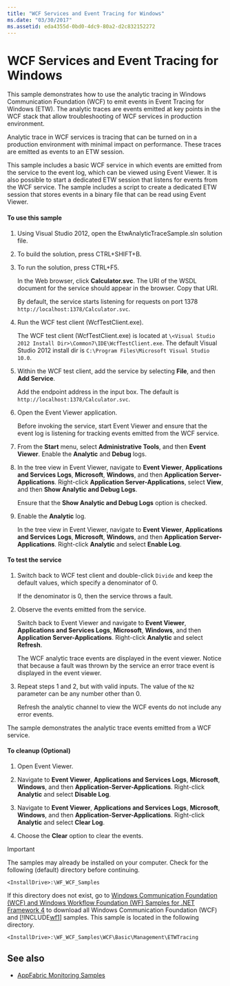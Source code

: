 ```yaml
---
title: "WCF Services and Event Tracing for Windows"
ms.date: "03/30/2017"
ms.assetid: eda4355d-0bd0-4dc9-80a2-d2c832152272
---
```

# WCF Services and Event Tracing for Windows
This sample demonstrates how to use the analytic tracing in Windows Communication Foundation (WCF) to emit events in Event Tracing for Windows (ETW). The analytic traces are events emitted at key points in the WCF stack that allow troubleshooting of WCF services in production environment.

 Analytic trace in WCF services is tracing that can be turned on in a production environment with minimal impact on performance. These traces are emitted as events to an ETW session.

 This sample includes a basic WCF service in which events are emitted from the service to the event log, which can be viewed using Event Viewer. It is also possible to start a dedicated ETW session that listens for events from the WCF service. The sample includes a script to create a dedicated ETW session that stores events in a binary file that can be read using Event Viewer.

#### To use this sample

1. Using Visual Studio 2012, open the EtwAnalyticTraceSample.sln solution file.

2. To build the solution, press CTRL+SHIFT+B.

3. To run the solution, press CTRL+F5.

     In the Web browser, click **Calculator.svc**. The URI of the WSDL document for the service should appear in the browser. Copy that URI.

     By default, the service starts listening for requests on port 1378 `http://localhost:1378/Calculator.svc`.

4. Run the WCF test client (WcfTestClient.exe).

     The WCF test client (WcfTestClient.exe) is located at `\<Visual Studio 2012 Install Dir>\Common7\IDE\WcfTestClient.exe`.  The default Visual Studio 2012 install dir is `C:\Program Files\Microsoft Visual Studio 10.0`.

5. Within the WCF test client, add the service by selecting **File**, and then **Add Service**.

     Add the endpoint address in the input box. The default is `http://localhost:1378/Calculator.svc`.

6. Open the Event Viewer application.

     Before invoking the service, start Event Viewer and ensure that the event log is listening for tracking events emitted from the WCF service.

7. From the **Start** menu, select **Administrative Tools**, and then **Event Viewer**.  Enable the **Analytic** and **Debug** logs.

8. In the tree view in Event Viewer, navigate to **Event Viewer**, **Applications and Services Logs**, **Microsoft**, **Windows**, and then **Application Server-Applications**. Right-click **Application Server-Applications**, select **View**, and then **Show Analytic and Debug Logs**.

     Ensure that the **Show Analytic and Debug Logs** option is checked.

9. Enable the **Analytic** log.

     In the tree view in Event Viewer, navigate to **Event Viewer**, **Applications and Services Logs**, **Microsoft**, **Windows**, and then **Application Server-Applications**. Right-click **Analytic** and select **Enable Log**.

#### To test the service

1. Switch back to WCF test client and double-click `Divide` and keep the default values, which specify a denominator of 0.

     If the denominator is 0, then the service throws a fault.

2. Observe the events emitted from the service.

     Switch back to Event Viewer and navigate to **Event Viewer**, **Applications and Services Logs**, **Microsoft**, **Windows**, and then **Application Server-Applications**. Right-click **Analytic** and select **Refresh**.

     The WCF analytic trace events are displayed in the event viewer. Notice that because a fault was thrown by the service an error trace event is displayed in the event viewer.

3. Repeat steps 1 and 2, but with valid inputs. The value of the `N2` parameter can be any number other than 0.

     Refresh the analytic channel to view the WCF events do not include any error events.

 The sample demonstrates the analytic trace events emitted from a WCF service.

#### To cleanup (Optional)

1. Open Event Viewer.

2. Navigate to **Event Viewer**, **Applications and Services Logs**, **Microsoft**, **Windows**, and then **Application-Server-Applications**. Right-click **Analytic** and select **Disable Log**.

3. Navigate to **Event Viewer**, **Applications and Services Logs**, **Microsoft**, **Windows**, and then **Application-Server-Applications**. Right-click **Analytic** and select **Clear Log**.

4. Choose the **Clear** option to clear the events.

> [!IMPORTANT]
> The samples may already be installed on your computer. Check for the following (default) directory before continuing.  
>   
> `<InstallDrive>:\WF_WCF_Samples`  
>   
> If this directory does not exist, go to [Windows Communication Foundation (WCF) and Windows Workflow Foundation (WF) Samples for .NET Framework 4](https://www.microsoft.com/download/details.aspx?id=21459) to download all Windows Communication Foundation (WCF) and [!INCLUDE[wf1](../../../../includes/wf1-md.md)] samples. This sample is located in the following directory.  
>   
> `<InstallDrive>:\WF_WCF_Samples\WCF\Basic\Management\ETWTracing`  
  
## See also

- [AppFabric Monitoring Samples](https://go.microsoft.com/fwlink/?LinkId=193959)
